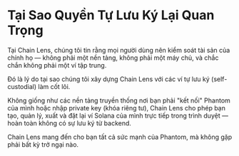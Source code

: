 # Tại Sao Quyền Tự Lưu Ký Lại Quan Trọng

Tại Chain Lens, chúng tôi tin rằng mọi người dùng nên kiểm soát tài sản của chính họ — không phải một nền tảng, không phải một máy chủ, và chắc chắn không phải một ví tập trung.

Đó là lý do tại sao chúng tôi xây dựng Chain Lens với các ví tự lưu ký (self-custodial) làm cốt lõi.

Không giống như các nền tảng truyền thống nơi bạn phải "kết nối" Phantom của mình hoặc nhập private key (khóa riêng tư), Chain Lens cho phép bạn tạo, quản lý, xuất và đặt lại ví Solana của mình trực tiếp trong trình duyệt — hoàn toàn không có sự lưu ký từ backend.

Chain Lens mang đến cho bạn tất cả sức mạnh của Phantom, mà không gặp phải bất kỳ trở ngại nào.
